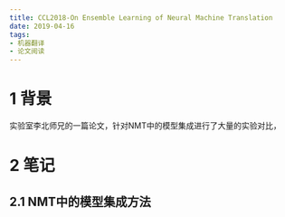 ```yaml
---
title: CCL2018-On Ensemble Learning of Neural Machine Translation
date: 2019-04-16
tags:
- 机器翻译
- 论文阅读
---
```


# 1 背景
实验室李北师兄的一篇论文，针对NMT中的模型集成进行了大量的实验对比，

# 2 笔记
## 2.1 NMT中的模型集成方法